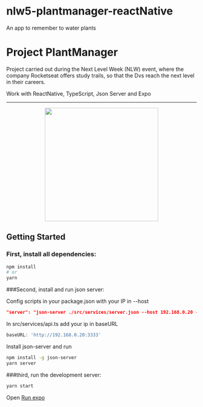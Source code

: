 # nlw5-plantmanager-reactNative
An app to remember to water plants 

# Project PlantManager

Project carried out during the Next Level Week (NLW) event, where the company Rocketseat offers study trails, so that the Dvs reach the next level in their careers.

Work with ReactNative, TypeScript, Json Server and Expo

---

<p align="center">
  <img width="300" src="src/assets/to_readme/planrmanager.gif">
</p>


## Getting Started


<h3>First, install all dependencies:</h3>

```bash
npm install
# or
yarn
```

###Second, install and run json server:

Config scripts in your package.json with your IP in --host

```json
"server": "json-server ./src/services/server.json --host 192.168.0.20 --port 3333 --delay 700"
```

In src/services/api.ts add your ip in baseURL
```ts
baseURL: 'http://192.168.0.20:3333'
```

Install json-server and run
```bash
npm install -g json-server
yarn server
```

###third, run the development server:

```bash
yarn start
```

Open [Run expo](https://docs.expo.io/)
